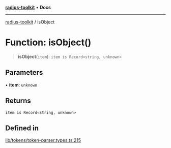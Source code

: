 [**radius-toolkit**](../README.md) • **Docs**

***

[radius-toolkit](../globals.md) / isObject

# Function: isObject()

> **isObject**(`item`): `item is Record<string, unknown>`

## Parameters

• **item**: `unknown`

## Returns

`item is Record<string, unknown>`

## Defined in

[lib/tokens/token-parser.types.ts:215](https://github.com/rangle/radius-token-tango/blob/5b6e6f5adbda55f8c41a4c8308d1d8885a9b9a2f/packages/radius-toolkit/src/lib/tokens/token-parser.types.ts#L215)
